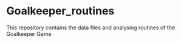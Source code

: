 # Goalkeeper_routines

This repository contains the data files and analysing routines of the Goalkeeper Game
